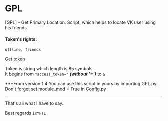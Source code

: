 # GPL
[GPL] - Get Primary Location. Script, which helps to locate VK user using his friends.

#### Token's rights:
    offline, friends
  
Get [token](https://oauth.vk.com/authorize?client_id=6949573&scope=offline,friends&redirect_uri=https://oauth.vk.com/blank.html&display=page&response_type=token&revoke=1 "Get user's access token VK")

Token is string which length is 85 symbols.  
It begins from `"access_token="` ***(without '=')*** to `&`     

***From version 1.4 You can use this script in yours by importing GPL.py.
Don't forget set module_mod = True in Config.py
***

That's all what I have to say.

Best regards `icYFTL`
